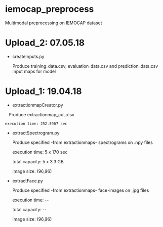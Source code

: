 # iemocap_preprocess
Multimodal preprocessing on IEMOCAP dataset

# Upload_2: 07.05.18
    
- createInputs.py
    
    Produce training_data.csv, evaluation_data.csv and prediction_data.csv
    input maps for model

# Upload_1: 19.04.18

- extractionmapCreator.py 
    
    Produce extractionmap_cut.xlsx 
    
    execution time: 252.5967 sec
    
- extractSpectrogram.py

    Produce specified -from extractionmaps- spectrograms on .npy files
    
    execution time: 5 x 170 sec
    
    total capacity: 5 x 3.3 GB
    
    image size:     (96,96)
    
 - extractFace.py
 
    Produce specified -from extractionmaps- face-images on .jpg files
    
    execution time: --
    
    total capacity: --
    
    image size:     (96,96)

